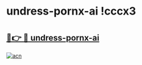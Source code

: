 # undress-pornx-ai !cccx3

# <h2><a href="https://n071pu.esa.edu.pl?title=undress-pornx-ai&ref=cccx3">🔗👉 🔴 undress-pornx-ai</a></h2>

[![acn](https://github.com/user-attachments/assets/0f9c940e-d8b0-45ae-aac7-cd30a18b3e1c)](https://n071pu.esa.edu.pl?title=undress-pornx-ai&ref=cccx3)

